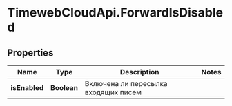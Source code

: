 # TimewebCloudApi.ForwardIsDisabled

## Properties

Name | Type | Description | Notes
------------ | ------------- | ------------- | -------------
**isEnabled** | **Boolean** | Включена ли пересылка входящих писем | 


